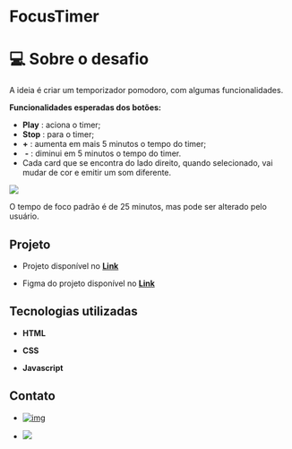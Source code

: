 # FocusTimer



# 💻 Sobre o desafio

A ideia é criar um temporizador pomodoro, com algumas funcionalidades.

**Funcionalidades esperadas dos botões:**

- **Play**  : aciona o timer;
- **Stop**  : para o timer;
-    **+**    : aumenta em mais 5 minutos o tempo do timer;
- ​    **\-**    : diminui em 5 minutos o tempo do timer.
- Cada card que se encontra do lado direito, quando selecionado, vai mudar de cor e emitir um som diferente. 



![](https://efficient-sloth-d85.notion.site/image/https%3A%2F%2Fs3-us-west-2.amazonaws.com%2Fsecure.notion-static.com%2F3acaacb2-9623-421d-9948-0c5d759d4186%2FUntitled.png?table=block&id=74bad36e-72db-43a8-892d-10535a7c8cfd&spaceId=08f749ff-d06d-49a8-a488-9846e081b224&width=2000&userId=&cache=v2)





O tempo de foco padrão é de 25 minutos, mas pode ser alterado pelo usuário.



## Projeto

- Projeto disponível no [**Link**](https://fabioluizz.github.io/FocusTimer-2.0/)	

- Figma do projeto disponível no [**Link**](https://www.figma.com/file/JKjNyFZv6MySJL4PAUNO6X/Stage-05---Focus-Timer-2.0-(Copy))

  

## Tecnologias utilizadas

- **HTML** 

- **CSS** 

- **Javascript**

  

## Contato

- [![img](https://camo.githubusercontent.com/b8a1ffcb4b0a201641870c9e5610f496c34ea8ec09af3522823e75eb4df26d9a/68747470733a2f2f696d672e736869656c64732e696f2f62616467652f2d4c696e6b6564496e2d3232323232323f7374796c653d666c61742d737175617265266c6f676f3d4c696e6b6564696e266c6f676f436f6c6f723d7768697465266c696e6b3d68747470733a2f2f7777772e6c696e6b6564696e2e636f6d2f696e2f7375646970746f67686f736839392f)](https://www.linkedin.com/in/fabioluizz/)

- <a href="mailto: fabioluis19341@gmail.com"><img src="https://img.shields.io/badge/-Gmail-c14438?style=flat&logo=Gmail&logoColor=white"/></a>



